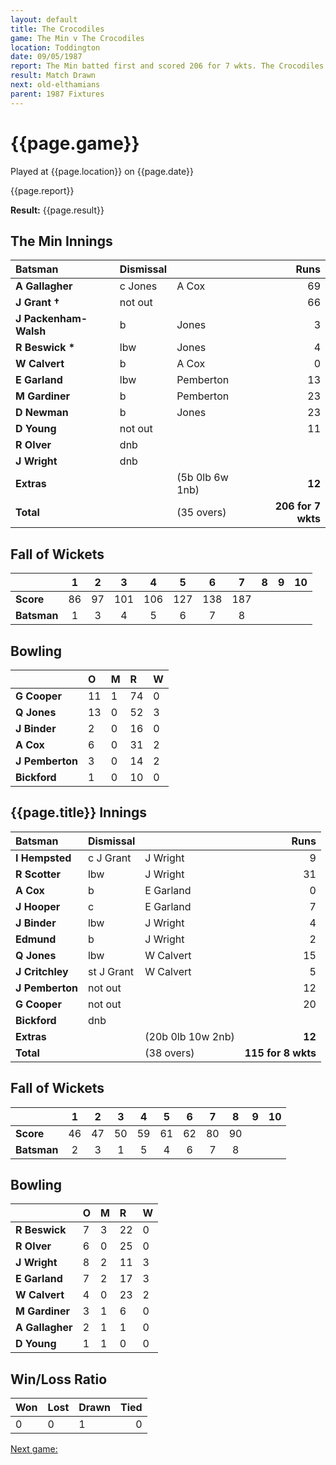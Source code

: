 ```yaml
---
layout: default
title: The Crocodiles
game: The Min v The Crocodiles
location: Toddington
date: 09/05/1987
report: The Min batted first and scored 206 for 7 wkts. The Crocodiles were 115 for 8 wkts when time ran out
result: Match Drawn
next: old-elthamians
parent: 1987 Fixtures
---
```


# {{page.game}}

Played at {{page.location}} on {{page.date}}

{{page.report}}

**Result:** {{page.result}}

## The Min Innings

| Batsman | Dismissal |  | Runs |
|:---|:---|---|---:|
| **A Gallagher** | c Jones | A Cox | 69 | 
| **J Grant &#8224;** | not out |  | 66 | 
| **J Packenham-Walsh** | b | Jones | 3 | 
| **R Beswick &#42;** | lbw | Jones | 4 | 
| **W Calvert** | b  | A Cox | 0 | 
| **E Garland** | lbw | Pemberton | 13 | 
| **M Gardiner** | b | Pemberton | 23 | 
| **D Newman** | b | Jones | 23 | 
| **D Young** | not out |  | 11 | 
| **R Olver** | dnb |  |  | 
| **J Wright** | dnb |  |  | 
| **Extras** | | (5b 0lb 6w 1nb) | **12** | 
| **Total** | | (35 overs) | **206 for 7 wkts** | 
 
## Fall of Wickets

| | 1 | 2 | 3 | 4 | 5 | 6 | 7 | 8 | 9 | 10 |
|---|:---:|:---:|:---:|:---:|:---:|:---:|:---:|:---:|:---:|:---:|
| **Score** | 86 | 97 | 101 | 106 | 127 | 138 | 187 |  |  |  | 
| **Batsman** | 1 | 3 | 4 | 5 | 6 | 7 | 8 |  |  |  | 

## Bowling

| | O | M | R | W |
|---|:---|:---|:---|:---|
| **G Cooper** | 11 | 1 | 74 | 0 | 
| **Q Jones** | 13 | 0 | 52 | 3 | 
| **J Binder** | 2 | 0 | 16 | 0 | 
| **A Cox** | 6 | 0 | 31 | 2 | 
| **J Pemberton** | 3 | 0 | 14 | 2 |
| **Bickford** | 1 | 0 | 10 | 0 |

 ## {{page.title}} Innings

| Batsman | Dismissal |  | Runs |
|:---|:---|---|---:|
| **I Hempsted** | c J Grant | J Wright | 9 | 
| **R Scotter** | lbw | J Wright | 31 | 
| **A Cox** | b | E Garland | 0 | 
| **J Hooper** | c | E Garland | 7 | 
| **J Binder** | lbw | J Wright | 4 | 
| **Edmund** | b | J Wright | 2 | 
| **Q Jones** | lbw | W Calvert | 15 | 
| **J Critchley** | st J Grant | W Calvert | 5 | 
| **J Pemberton** | not out |  | 12 | 
| **G Cooper** | not out |  | 20 |
| **Bickford** | dnb |  |  | 
| **Extras** | | (20b 0lb 10w 2nb) | **12** | 
| **Total** | | (38 overs) | **115 for 8 wkts** | 

## Fall of Wickets

| | 1 | 2 | 3 | 4 | 5 | 6 | 7 | 8 | 9 | 10 |
|---|:---:|:---:|:---:|:---:|:---:|:---:|:---:|:---:|:---:|:---:|
| **Score** | 46 | 47 | 50 | 59 | 61 | 62 | 80 | 90 |  |  |
| **Batsman** | 2 | 3 | 1 | 5 | 4 | 6 | 7 | 8 |  |  |

## Bowling

| | O | M | R | W |
|---|:---|:---|:---|:---|
| **R Beswick** | 7 | 3 | 22 | 0 | 
| **R Olver** | 6 | 0 | 25 | 0 | 
| **J Wright** | 8 | 2 | 11 | 3 | 
| **E Garland** | 7 | 2 | 17 | 3 | 
| **W Calvert** | 4 | 0 | 23 | 2 | 
| **M Gardiner** | 3 | 1 | 6 | 0 | 
| **A Gallagher** | 2 | 1 | 1 | 0 | 
| **D Young** | 1 | 1 | 0 | 0 | 

## Win/Loss Ratio

| Won | Lost | Drawn | Tied |
|:---|:---|:---|---:|
| 0 | 0 | 1 | 0 |

[Next game:]({{page.next}})